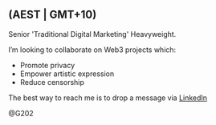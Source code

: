 (AEST | GMT+10)
----------------
Senior 'Traditional Digital Marketing' Heavyweight.

I’m looking to collaborate on Web3 projects which:
- Promote privacy
- Empower artistic expression
- Reduce censorship

The best way to reach me is to drop a message via [LinkedIn](https://www.linkedin.com/in/gvcollins/)

@G202
<!---
G202/G202 is a ✨ special ✨ repository because its `README.md` (this file) appears on your GitHub profile.
You can click the Preview link to take a look at your changes.
--->
